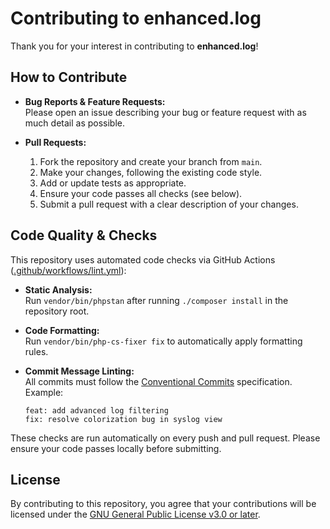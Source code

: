 # Contributing to enhanced.log

Thank you for your interest in contributing to **enhanced.log**!

## How to Contribute

- **Bug Reports & Feature Requests:**  
  Please open an issue describing your bug or feature request with as much detail as possible.

- **Pull Requests:**  
  1. Fork the repository and create your branch from `main`.
  2. Make your changes, following the existing code style.
  3. Add or update tests as appropriate.
  4. Ensure your code passes all checks (see below).
  5. Submit a pull request with a clear description of your changes.

## Code Quality & Checks

This repository uses automated code checks via GitHub Actions ([.github/workflows/lint.yml](.github/workflows/lint.yml)):

- **Static Analysis:**  
  Run `vendor/bin/phpstan` after running `./composer install` in the repository root.

- **Code Formatting:**  
  Run `vendor/bin/php-cs-fixer fix` to automatically apply formatting rules.

- **Commit Message Linting:**  
  All commits must follow the [Conventional Commits](https://www.conventionalcommits.org/) specification.  
  Example:  
  ```
  feat: add advanced log filtering
  fix: resolve colorization bug in syslog view
  ```

These checks are run automatically on every push and pull request. Please ensure your code passes locally before submitting.

## License

By contributing to this repository, you agree that your contributions will be licensed under the [GNU General Public License v3.0 or later](LICENSE).
